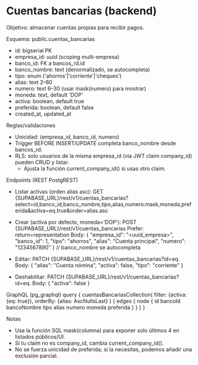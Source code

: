 # Cuentas bancarias (backend)

Objetivo: almacenar cuentas propias para recibir pagos.

Esquema: public.cuentas_bancarias
- id: bigserial PK
- empresa_id: uuid (scoping multi-empresa)
- banco_id: FK a bancos_rd.id
- banco_nombre: text (denormalizado, se autocompleta)
- tipo: enum ('ahorros'|'corriente'|'cheques')
- alias: text 2–60
- numero: text 6–30 (usar mask(numero) para mostrar)
- moneda: text, default 'DOP'
- activa: boolean, default true
- preferida: boolean, default false
- created_at, updated_at

Reglas/validaciones
- Unicidad: (empresa_id, banco_id, numero)
- Trigger BEFORE INSERT/UPDATE completa banco_nombre desde bancos_rd.
- RLS: solo usuarios de la misma empresa_id (via JWT claim company_id) pueden CRUD y listar.
  - Ajusta la función current_company_id() si usas otro claim.

Endpoints (REST PostgREST)
- Listar activas (orden alias asc):
  GET {SUPABASE_URL}/rest/v1/cuentas_bancarias?select=id,banco_id,banco_nombre,tipo,alias,numero:mask,moneda,preferida&activa=eq.true&order=alias.asc

- Crear (activa por defecto, moneda='DOP'):
  POST {SUPABASE_URL}/rest/v1/cuentas_bancarias
  Prefer: return=representation
  Body:
  {
    "empresa_id": "<uuid_empresa>",
    "banco_id": 1,
    "tipo": "ahorros",
    "alias": "Cuenta principal",
    "numero": "1234567890"
  }
  // banco_nombre se autocompleta

- Editar:
  PATCH {SUPABASE_URL}/rest/v1/cuentas_bancarias?id=eq.<id>
  Body: { "alias": "Cuenta nómina", "activa": false, "tipo": "corriente" }

- Deshabilitar:
  PATCH {SUPABASE_URL}/rest/v1/cuentas_bancarias?id=eq.<id>
  Body: { "activa": false }

GraphQL (pg_graphql)
query {
  cuentasBancariasCollection(
    filter: {activa: {eq: true}},
    orderBy: {alias: AscNullsLast}
  ) {
    edges { node { id bancoId bancoNombre tipo alias numero moneda preferida } }
  }
}

Notas
- Usa la función SQL mask(columna) para exponer solo últimos 4 en listados públicos/UI.
- Si tu claim no es company_id, cambia current_company_id().
- No se fuerza unicidad de preferida; si la necesitas, podemos añadir una exclusión parcial.
